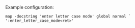 Example configuration:

```
map -docstring 'enter letter case mode' global normal ` ':enter_letter_case_mode<ret>'
```

